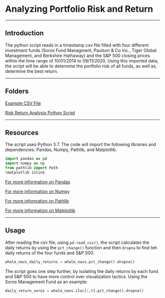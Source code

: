 # Analyzing Portfolio Risk and Return

---

## Introduction 

The python script reads in a timestamp csv file filled with four different investment funds (Soros Fund Managment, Paulson & Co Inc., Tiger Global Management, and Berkshire Hathaway) and the S&P 500 closing prices within the time range of 10/01/2014 to 09/11/2020. Using this imported data, the script will be able to determine the portfolio risk of all funds, as well as, determine the best return. 

---

## Folders 

[Example CSV File](Columbia_Module_4/Resources/whale_navs.csv)

[Risk Return Analysis Python Script](Columbia_Module_4/risk_return_analysis.ipynb)

---

## Resources

The script uses Python 3.7. The code will import the following libraries and dependencies: Pandas, Numpy, Pathlib, and Matplotlib.

```python
import pandas as pd
import numpy as np
from pathlib import Path 
%matplotlib inline
```

[For more information on Pandas](https://pandas.pydata.org/)

[For more information on Numpy](https://numpy.org/)

[For more infomration on Pathlib](https://docs.python.org/3/library/pathlib.html)

[For more information on Matplotlib](https://matplotlib.org/)

---

## Usage

After reading the csv file, using `pd.read_csv()`, the script calculates the daily returns by using the `pct_change()` function and then `dropna` to find teh daily returns of the four funds and S&P 500. 

```python 
whale_navs_daily_returns = whale_navs.pct_change().dropna()
```

The script goes one step further, by isolating the daily returns by each fund and S&P 500 to have more control over visualization tactics. Using the Soros Management Fund as an example: 

```python
daily_return_soros = whale_navs.iloc[:,0].pct_change().dropna()
```
